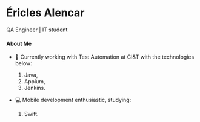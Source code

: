 # Éricles Alencar

QA Engineer | IT student

#### About Me

* :office: Currently working with Test Automation at CI&T with the technologies below:
  1. Java,
  2. Appium, 
  3. Jenkins.
  
* :computer: Mobile development enthusiastic, studying:
  1. Swift.
